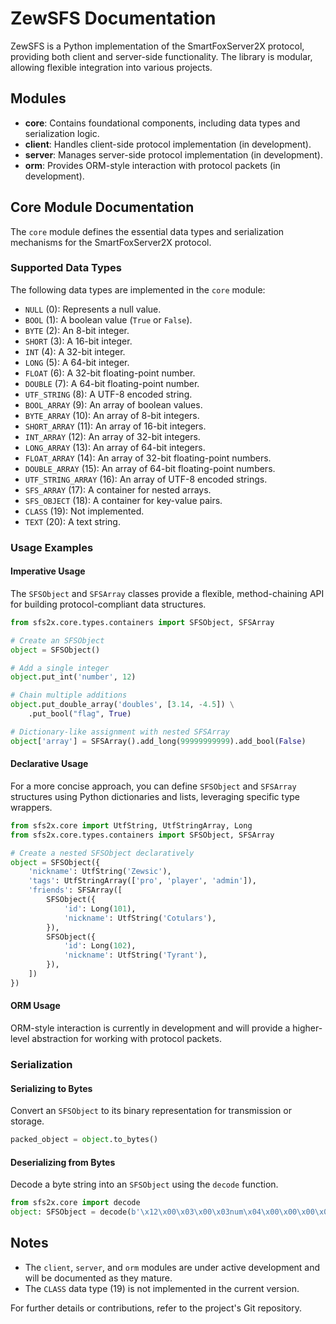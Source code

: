 # ZewSFS Documentation

ZewSFS is a Python implementation of the SmartFoxServer2X protocol, providing both client and server-side functionality. The library is modular, allowing flexible integration into various projects.

## Modules

- **core**: Contains foundational components, including data types and serialization logic.
- **client**: Handles client-side protocol implementation (in development).
- **server**: Manages server-side protocol implementation (in development).
- **orm**: Provides ORM-style interaction with protocol packets (in development).

## Core Module Documentation

The `core` module defines the essential data types and serialization mechanisms for the SmartFoxServer2X protocol.

### Supported Data Types

The following data types are implemented in the `core` module:

- `NULL` (0): Represents a null value.
- `BOOL` (1): A boolean value (`True` or `False`).
- `BYTE` (2): An 8-bit integer.
- `SHORT` (3): A 16-bit integer.
- `INT` (4): A 32-bit integer.
- `LONG` (5): A 64-bit integer.
- `FLOAT` (6): A 32-bit floating-point number.
- `DOUBLE` (7): A 64-bit floating-point number.
- `UTF_STRING` (8): A UTF-8 encoded string.
- `BOOL_ARRAY` (9): An array of boolean values.
- `BYTE_ARRAY` (10): An array of 8-bit integers.
- `SHORT_ARRAY` (11): An array of 16-bit integers.
- `INT_ARRAY` (12): An array of 32-bit integers.
- `LONG_ARRAY` (13): An array of 64-bit integers.
- `FLOAT_ARRAY` (14): An array of 32-bit floating-point numbers.
- `DOUBLE_ARRAY` (15): An array of 64-bit floating-point numbers.
- `UTF_STRING_ARRAY` (16): An array of UTF-8 encoded strings.
- `SFS_ARRAY` (17): A container for nested arrays.
- `SFS_OBJECT` (18): A container for key-value pairs.
- `CLASS` (19): Not implemented.
- `TEXT` (20): A text string.

### Usage Examples

#### Imperative Usage

The `SFSObject` and `SFSArray` classes provide a flexible, method-chaining API for building protocol-compliant data structures.

```python
from sfs2x.core.types.containers import SFSObject, SFSArray

# Create an SFSObject
object = SFSObject()

# Add a single integer
object.put_int('number', 12)

# Chain multiple additions
object.put_double_array('doubles', [3.14, -4.5]) \
    .put_bool("flag", True)

# Dictionary-like assignment with nested SFSArray
object['array'] = SFSArray().add_long(99999999999).add_bool(False)
```

#### Declarative Usage

For a more concise approach, you can define `SFSObject` and `SFSArray` structures using Python dictionaries and lists, leveraging specific type wrappers.

```python
from sfs2x.core import UtfString, UtfStringArray, Long
from sfs2x.core.types.containers import SFSObject, SFSArray

# Create a nested SFSObject declaratively
object = SFSObject({
    'nickname': UtfString('Zewsic'),
    'tags': UtfStringArray(['pro', 'player', 'admin']),
    'friends': SFSArray([
        SFSObject({
            'id': Long(101),
            'nickname': UtfString('Cotulars'),
        }),
        SFSObject({
            'id': Long(102),
            'nickname': UtfString('Tyrant'),
        }),
    ])
})
```

#### ORM Usage

ORM-style interaction is currently in development and will provide a higher-level abstraction for working with protocol packets.

### Serialization

#### Serializing to Bytes

Convert an `SFSObject` to its binary representation for transmission or storage.

```python
packed_object = object.to_bytes()
```

#### Deserializing from Bytes

Decode a byte string into an `SFSObject` using the `decode` function.

```python
from sfs2x.core import decode
object: SFSObject = decode(b'\x12\x00\x03\x00\x03num\x04\x00\x00\x00\x0c\x00\x03str\x08\x00\x05Hello')
```

## Notes

- The `client`, `server`, and `orm` modules are under active development and will be documented as they mature.
- The `CLASS` data type (19) is not implemented in the current version.

For further details or contributions, refer to the project's Git repository.
